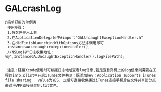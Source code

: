 # GALcrashLog

    @简单好用的单例类
     使用步骤：
     1.将文件导入工程
     2.在ApplicationDelegate中#import"GALUncaughtExceptionHandler.h"
     3.在didFinishLaunchingWithOptions方法中调用即可
     InstanceGALUncaughtExceptionHandler();
     //NSLog(@"日志收集地址：%@",InstanceGALUncaughtExceptionHandler().logFilePath);
     
     
     注意：链接Xcode使用时可根据日志地址查看log信息,若是查看真机上的log信息则需要在工程的info.plist中开启iTunes文件共享：既添加key：Application supports iTunes file sharing   value为YES. 之后可直接收集通过iTunes连接手机后在文件共享部分点击对应APP直接获取到.txt文件。
